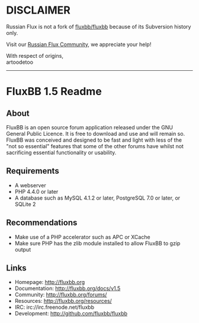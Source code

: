 # DISCLAIMER

Russian Flux is not a fork of [fluxbb/fluxbb](https://github.com/fluxbb/fluxbb) because of its Subversion history only.

Visit our [Russian Flux Community](http://fluxbb.org.ru/), we appreciate your help!

With respect of origins,  
artoodetoo

* * *

# FluxBB 1.5 Readme

## About

FluxBB is an open source forum application released under the GNU General Public
Licence. It is free to download and use and will remain so. FluxBB was conceived and
designed to be fast and light with less of the "not so essential" features that some
of the other forums have whilst not sacrificing essential functionality or usability.

## Requirements

* A webserver
* PHP 4.4.0 or later
* A database such as MySQL 4.1.2 or later, PostgreSQL 7.0 or later, or SQLite 2

## Recommendations

* Make use of a PHP accelerator such as APC or XCache
* Make sure PHP has the zlib module installed to allow FluxBB to gzip output

## Links

* Homepage: http://fluxbb.org
* Documentation: http://fluxbb.org/docs/v1.5
* Community: http://fluxbb.org/forums/
* Resources: http://fluxbb.org/resources/
* IRC: irc://irc.freenode.net/fluxbb
* Development: http://github.com/fluxbb/fluxbb